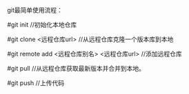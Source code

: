 git最简单使用流程：

#git init //初始化本地仓库

#git clone <远程仓库url> //从远程仓库克隆一个版本库到本地

#git remote add <远程仓库别名> <远程仓库url> //添加远程仓库

#git pull //从远程仓库获取最新版本并合并到本地。

#git push <remote> <branch> //上传代码


